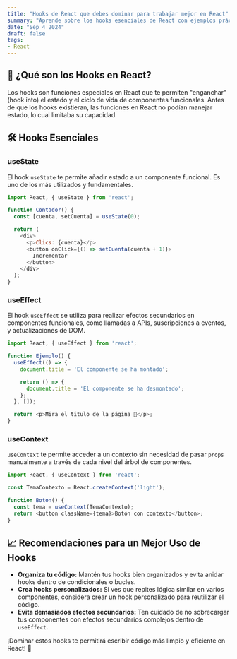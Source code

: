 ```yaml
---
title: "Hooks de React que debes dominar para trabajar mejor en React"
summary: "Aprende sobre los hooks esenciales de React con ejemplos prácticos y recomendaciones para mejorar tu flujo de trabajo."
date: "Sep 4 2024"
draft: false
tags:
- React
---
```


## 🧠 ¿Qué son los Hooks en React?

Los hooks son funciones especiales en React que te permiten "enganchar" (hook into) el estado y el ciclo de vida de componentes funcionales. Antes de que los hooks existieran, las funciones en React no podían manejar estado, lo cual limitaba su capacidad.

## 🛠️ Hooks Esenciales

### useState
El hook `useState` te permite añadir estado a un componente funcional. Es uno de los más utilizados y fundamentales.

```javascript
import React, { useState } from 'react';

function Contador() {
  const [cuenta, setCuenta] = useState(0);

  return (
    <div>
      <p>Clics: {cuenta}</p>
      <button onClick={() => setCuenta(cuenta + 1)}>
        Incrementar
      </button>
    </div>
  );
}
```

### useEffect
El hook `useEffect` se utiliza para realizar efectos secundarios en componentes funcionales, como llamadas a APIs, suscripciones a eventos, y actualizaciones de DOM.

```javascript
import React, { useEffect } from 'react';

function Ejemplo() {
  useEffect(() => {
    document.title = 'El componente se ha montado';

    return () => {
      document.title = 'El componente se ha desmontado';
    };
  }, []);

  return <p>Mira el título de la página 👀</p>;
}
```

### useContext
`useContext` te permite acceder a un contexto sin necesidad de pasar `props` manualmente a través de cada nivel del árbol de componentes.

```javascript
import React, { useContext } from 'react';

const TemaContexto = React.createContext('light');

function Boton() {
  const tema = useContext(TemaContexto);
  return <button className={tema}>Botón con contexto</button>;
}
```

## 📈 Recomendaciones para un Mejor Uso de Hooks

- **Organiza tu código:** Mantén tus hooks bien organizados y evita anidar hooks dentro de condicionales o bucles.
- **Crea hooks personalizados:** Si ves que repites lógica similar en varios componentes, considera crear un hook personalizado para reutilizar el código.
- **Evita demasiados efectos secundarios:** Ten cuidado de no sobrecargar tus componentes con efectos secundarios complejos dentro de `useEffect`.

¡Dominar estos hooks te permitirá escribir código más limpio y eficiente en React! 🚀
```

